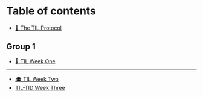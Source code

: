 # Table of contents

* [🔦 The TIL Protocol](README.md)

## Group 1

* [🔆 TIL Week One](group-1/til-week-one.md)

***

* [🎓 TIL Week Two](til-week-two.md)
* [TIL-TID Week Three](til-tid-week-three.md)
